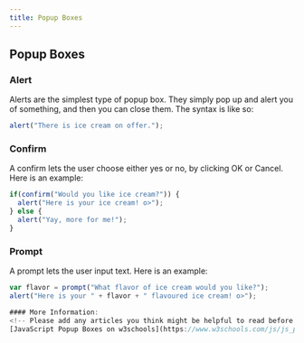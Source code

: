 ```yaml
---
title: Popup Boxes
---
```

## Popup Boxes
<!-- The article goes here, in GitHub-flavored Markdown. Feel free to add YouTube videos, images, and CodePen/JSBin embeds  -->
### Alert
Alerts are the simplest type of popup box. They simply pop up and alert you of something, and then you can close them. The syntax is like so:
```javascript
alert("There is ice cream on offer.");
```
### Confirm
A confirm lets the user choose either yes or no, by clicking OK or Cancel. Here is an example:
```javascript
if(confirm("Would you like ice cream?")) {
  alert("Here is your ice cream! o>");
} else {
  alert("Yay, more for me!");
}
```

### Prompt
A prompt lets the user input text. Here is an example:
```javascript
var flavor = prompt("What flavor of ice cream would you like?");
alert("Here is your " + flavor + " flavoured ice cream! o>");

#### More Information:
<!-- Please add any articles you think might be helpful to read before writing the article -->
[JavaScript Popup Boxes on w3schools](https://www.w3schools.com/js/js_popup.asp)
